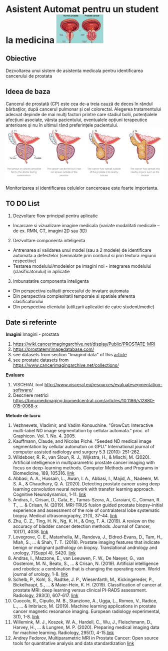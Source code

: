 
# Asistent Automat pentru un student la medicina  <img width="150" src="prostateCancer.png" alt="prostate"/>

## Obiective
Dezvoltarea unui sistem de asistenta medicala pentru identificarea cancerului de prostata


## Ideea de baza
Cancerul de prostată (CP) este cea de-a treia cauză de deces în rândul bărbaţilor, după cancerul pulmonar şi cel colorectal.
Alegerea tratamentului adecvat depinde de mai mulţi factori printre care stadiul bolii, potențialele afecțiuni asociate, vârsta pacientului, eventualele opțiuni terapeutice anterioare şi nu în ultimul rând preferinţele pacientului.  
<img src="Prostate_Cancer_Stages.png" alt="stages"/>

Monitorizarea si identificarea celulelor canceroase este foarte importanta.


## TO DO List
1. Dezvoltare flow principal pentru aplicatie 
- Incarcare si vizualizare imagine medicala (variate modalitati medicale – de ex. RMN, CT, imagini 2D sau 3D)
2. Dezvoltare componenta inteligenta
- Antrenarea si validarea unui model (sau a 2 modele) de identificare automata a defectelor (semnalate prin conturul si prin textura regiunii respective)
- Testarea modelului/modelelor pe imagini noi - integrarea modelului (clasificatorului) in aplicatie
3. Imbunatatire componenta inteligenta
- Din perspectiva calitatii procesului de invatare automata
- Din perspectiva complexitatii temporale si spatiale aferenta clasificatorului
- Din perspectiva clientului (utilizarii aplicatiei de catre student/medic)

## Date si referinte
**Imagini**
Imagini - prostata
1. https://wiki.cancerimagingarchive.net/display/Public/PROSTATE-MRI
2. https://prostatemrimagedatabase.com/
3. see datasets from section "Imagind data" of this [article](http://tau.amegroups.com/article/view/24493/23261)
4. see prostate datasets from https://www.cancerimagingarchive.net/collections/


**Evaluare**
1. VISCERAL tool http://www.visceral.eu/resources/evaluatesegmentation-software/
2. Descriere metrici https://bmcmedimaging.biomedcentral.com/articles/10.1186/s12880-015-0068-x

**Metode de lucru**
1. Vezhnevets, Vladimir, and Vadim Konouchine. "GrowCut: Interactive multi-label ND image segmentation by cellular automata." proc. of Graphicon. Vol. 1. No. 4. 2005.
2. Kauffmann, Claude, and Nicolas Piché. "Seeded ND medical image segmentation by cellular automaton on GPU." International journal of computer assisted radiology and surgery 5.3 (2010): 251-262.
3. Wildeboer, R. R., van Sloun, R. J., Wijkstra, H., & Mischi, M. (2020). Artificial intelligence in multiparametric prostate cancer imaging with focus on deep-learning methods. Computer Methods and Programs in Biomedicine, 189, 105316. [link](https://reader.elsevier.com/reader/sd/pii/S0169260719310442?token=2D40484780B1B45D0D904AD76502DA6841EE3E1DFFA53FB9CC4B1F25666391AEA7732747F8D5DDDCC825094F2D8EB888)
4. Abbasi, A. A., Hussain, L., Awan, I. A., Abbasi, I., Majid, A., Nadeem, M. S. A., & Chaudhary, Q. A. (2020). Detecting prostate cancer using deep learning convolution neural network with transfer learning approach. Cognitive Neurodynamics, 1-11. [link](https://link.springer.com/article/10.1007/s11571-020-09587-5#Sec2)
5. Andras, I., Crisan, D., Cata, E., Tamas-Szora, A., Caraiani, C., Coman, R. T., ... & Crisan, N. (2019). MRI-TRUS fusion guided prostate biopsy–initial experience and assessment of the role of contralateral lobe systematic biopsy. Medical ultrasonography, 21(1), 37-44. [link](https://medultrason.ro/medultrason/index.php/medultrason/article/view/1705/1290)
6. Zhu, C. Z., Ting, H. N., Ng, K. H., & Ong, T. A. (2019). A review on the accuracy of bladder cancer detection methods. Journal of Cancer, 10(17), 4038. [link](https://www.ncbi.nlm.nih.gov/pmc/articles/PMC6692607/pdf/jcav10p4038.pdf)
7. Lovegrove, C. E., Matanhelia, M., Randeva, J., Eldred-Evans, D., Tam, H., Miah, S., ... & Shah, T. T. (2018). Prostate imaging features that indicate benign or malignant pathology on biopsy. Translational andrology and urology, 7(Suppl 4), S420. [link](https://www.ncbi.nlm.nih.gov/pmc/articles/PMC6178322/pdf/tau-07-S4-S420.pdf)
8. Andras, I., Mazzone, E., van Leeuwen, F. W., De Naeyer, G., van Oosterom, M. N., Beato, S., ... & Crisan, N. (2019). Artificial intelligence and robotics: a combination that is changing the operating room. World journal of urology, 1-8. [link](https://idp.springer.com/authorize/casa?redirect_uri=https://link.springer.com/content/pdf/10.1007/s00345-019-03037-6.pdf&casa_token=-c9oeyzp5f0AAAAA:tnkHHXthKDC3fbS3Uhuh9gSMpLbkJmo_r7JX8hIfSpzpY0kanL7JdB7shbaQqs3cMtQDNSGc0yYAbFBVyA)
9. Schelb, P., Kohl, S., Radtke, J. P., Wiesenfarth, M., Kickingereder, P., Bickelhaupt, S., ... & Maier-Hein, K. H. (2019). Classification of cancer at prostate MRI: deep learning versus clinical PI-RADS assessment. Radiology, 293(3), 607-617. [link](https://pubs.rsna.org/doi/10.1148/radiol.2019190938)
10. Cuocolo, R., Cipullo, M. B., Stanzione, A., Ugga, L., Romeo, V., Radice, L., ... & Imbriaco, M. (2019). Machine learning applications in prostate cancer magnetic resonance imaging. European radiology experimental, 3(1), 1-8. [link](https://www.ncbi.nlm.nih.gov/pmc/articles/PMC6686027/pdf/41747_2019_Article_109.pdf)
11. Willemink, M. J., Koszek, W. A., Hardell, C., Wu, J., Fleischmann, D., Harvey, H., ... & Lungren, M. P. (2020). Preparing medical imaging data for machine learning. Radiology, 295(1), 4-15.[link](https://www.ncbi.nlm.nih.gov/pmc/articles/PMC7104701/)
12. Andrey Fedorov, Multiparametric MRI in Prostate Cancer: Open source tools for quantitative analysis and data standardization [link](http://amos3.aapm.org/abstracts/pdf/137-41561-452581-142232-851680087.pdf)

